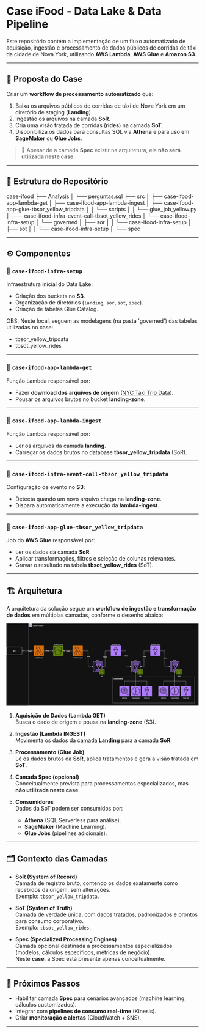 # Case iFood - Data Lake & Data Pipeline

Este repositório contém a implementação de um fluxo automatizado de aquisição, ingestão e processamento de dados públicos de corridas de táxi da cidade de Nova York, utilizando **AWS Lambda**, **AWS Glue** e **Amazon S3**.  

---

## 🎯 Proposta do Case

Criar um **workflow de processamento automatizado** que:

1. Baixa os arquivos públicos de corridas de táxi de Nova York em um diretório de staging (**Landing**).  
2. Ingestão os arquivos na camada **SoR**.  
3. Cria uma visão tratada de corridas (**rides**) na camada **SoT**.  
4. Disponibiliza os dados para consultas SQL via **Athena** e para uso em **SageMaker** ou **Glue Jobs**.

> 🔎 Apesar de a camada **Spec** existir na arquitetura, ela **não será utilizada neste case**.


---

## 📌 Estrutura do Repositório
case-ifood
├── Analysis
│ └── perguntas.sql
├── src
│ ├── case-ifood-app-lambda-get
│ ├── case-ifood-app-lambda-ingest
│ ├── case-ifood-app-glue-tbsor_yellow_tripdata
│ │ └── scripts
│ │ └── glue_job_yellow.py
│ ├── case-ifood-infra-event-call-tbsot_yellow_rides
│ └── case-ifood-infra-setup
│ └── governed
│ ├── sor
│ │ └── case-ifood-infra-setup
│ ├── sot
│ │ └── case-ifood-infra-setup
│ └── spec


---

## ⚙️ Componentes

### 🔹 `case-ifood-infra-setup`
Infraestrutura inicial do Data Lake:
- Criação dos buckets no **S3**.
- Organização de diretórios (`landing`, `sor`, `sot`, `spec`).
- Criação de tabelas Glue Catalog.

OBS: Neste local, seguem as modelagens (na pasta 'governed') das tabelas utilizadas no case:
- tbsor_yellow_tripdata
- tbsot_yellow_rides

---

### 🔹 `case-ifood-app-lambda-get`
Função Lambda responsável por:
- Fazer **download dos arquivos de origem** ([NYC Taxi Trip Data](https://www.nyc.gov/site/tlc/about/tlc-trip-record-data.page)).
- Pousar os arquivos brutos no bucket **landing-zone**.

---

### 🔹 `case-ifood-app-lambda-ingest`
Função Lambda responsável por:
- Ler os arquivos da camada **landing**.
- Carregar os dados brutos no database **tbsor_yellow_tripdata** (SoR).

---

### 🔹 `case-ifood-infra-event-call-tbsor_yellow_tripdata`
Configuração de evento no **S3**:
- Detecta quando um novo arquivo chega na **landing-zone**.
- Dispara automaticamente a execução da **lambda-ingest**.

---

### 🔹 `case-ifood-app-glue-tbsor_yellow_tripdata`
Job do **AWS Glue** responsável por:
- Ler os dados da camada **SoR**.
- Aplicar transformações, filtros e seleção de colunas relevantes.
- Gravar o resultado na tabela **tbsot_yellow_rides** (SoT).

---

## 🏗️ Arquitetura

A arquitetura da solução segue um **workflow de ingestão e transformação de dados** em múltiplas camadas, conforme o desenho abaixo:

![Arquitetura](docs/arquitetura.jpg)

1. **Aquisição de Dados (Lambda GET)**  
   Busca o dado de origem e pousa na **landing-zone** (S3).

2. **Ingestão (Lambda INGEST)**  
   Movimenta os dados da camada **Landing** para a camada **SoR**.

3. **Processamento (Glue Job)**  
   Lê os dados brutos da **SoR**, aplica tratamentos e gera a visão tratada em **SoT**.

4. **Camada Spec (opcional)**  
   Conceitualmente prevista para processamentos especializados, mas **não utilizada neste case**.

5. **Consumidores**  
   Dados da SoT podem ser consumidos por:
   - **Athena** (SQL Serverless para análise).
   - **SageMaker** (Machine Learning).
   - **Glue Jobs** (pipelines adicionais).

---

## 🗂️ Contexto das Camadas

- **SoR (System of Record)**  
  Camada de registro bruto, contendo os dados exatamente como recebidos da origem, sem alterações.  
  Exemplo: `tbsor_yellow_tripdata`.

- **SoT (System of Truth)**  
  Camada de verdade única, com dados tratados, padronizados e prontos para consumo corporativo.  
  Exemplo: `tbsot_yellow_rides`.

- **Spec (Specialized Processing Engines)**  
  Camada opcional destinada a processamentos especializados (modelos, cálculos específicos, métricas de negócio).  
  Neste **case**, a Spec está presente apenas conceitualmente.

---

## 🚀 Próximos Passos

- Habilitar camada **Spec** para cenários avançados (machine learning, cálculos customizados).  
- Integrar com **pipelines de consumo real-time** (Kinesis).  
- Criar **monitoração e alertas** (CloudWatch + SNS).  

---
